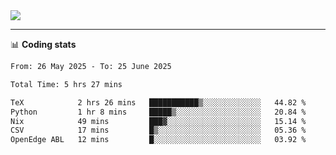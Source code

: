 <picture>
  <source
  srcset="https://github-readme-stats.vercel.app/api?username=sant0s12&show_icons=true&theme=dark"
  media="(prefers-color-scheme: dark)"
  />
  <source
  srcset="https://github-readme-stats.vercel.app/api?username=sant0s12&show_icons=true"
  media="(prefers-color-scheme: light)"
  />
  <img src="https://github-readme-stats.vercel.app/api?username=sant0s12&show_icons=true" />
</picture>

---

📊 **Coding stats**

<!--START_SECTION:waka-->

```txt
From: 26 May 2025 - To: 25 June 2025

Total Time: 5 hrs 27 mins

TeX            2 hrs 26 mins   ███████████▒░░░░░░░░░░░░░   44.82 %
Python         1 hr 8 mins     █████▒░░░░░░░░░░░░░░░░░░░   20.84 %
Nix            49 mins         ███▓░░░░░░░░░░░░░░░░░░░░░   15.14 %
CSV            17 mins         █▒░░░░░░░░░░░░░░░░░░░░░░░   05.36 %
OpenEdge ABL   12 mins         █░░░░░░░░░░░░░░░░░░░░░░░░   03.92 %
```

<!--END_SECTION:waka-->
